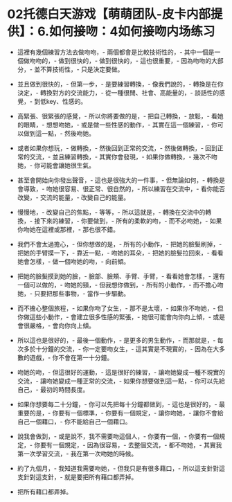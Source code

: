 # 02托德白天游戏【萌萌团队-皮卡内部提供】：6.如何接吻：4如何接吻内场练习

- 這裡有幾個練習方法去做吻吻，- 兩個都會是比較技術性的，- 其中一個是一個做吻吻的，- 做到很快的，- 做到很快的，- 這也很重要，- 因為吻吻的大部分，- 並不算技術性，- 只是決定要做。

- 並且做到很快的，- 但第一步，- 是要練習轉換，- 像我們說的，- 轉換是在你決定，- 轉換對方的交流能力，- 從一種很閒、社會、高能量的，- 談話性的感覺，- 到低key、性感的。

- 高緊張、很緊張的感覺，- 所以你將要做的是，- 把自己轉換，- 放鬆，- 看她的眼睛，- 想想吻她，- 或是做一些性感的動作，- 其實在這一個練習，- 你可以做到這一點，- 然後吻她。

- 或者如果你想玩，- 做轉換，- 然後回到正常的交流，- 然後做轉換，- 回到正常的交流，- 並且練習轉換，- 其實你會發現，- 如果你做轉換，- 幾次不吻她，- 你可能會讓她很生氣。

- 甚至會開始向你發出聲音，- 這也是很強大的一件事，- 但無論如何，- 轉換是會導致，- 吻她很容易、很正常、很自然的，- 所以練習在交流中，- 看你能否改變，- 交流的能量，- 改變自己的能量。

- 慢慢地，- 改變自己的焦點，- 等等，- 所以這就是，- 轉換在交流中的轉換，- 接下來的練習，- 你要做到，- 所有的柔軟的吻，- 而不必吻她，- 如果你吻她在這裡或那裡，- 那也很不錯。

- 我們不會太過擔心，- 但你想做的是，- 所有的小動作，- 把她的臉髮刷掉，- 把她的手臂摸一下，- 靠近一點，- 吻她的耳朵，- 把她的臉髮拉回來，- 看看她會怎樣，- 做一個吻她的吻，- 向前傾。

- 把她的臉髮摸到她的臉，- 臉部、臉頰、手臂、手臂，- 看看她會怎樣，- 還有一個可以做的，- 吻她的頸，- 但我想你做到，- 所有的小動作，- 而不擔心吻她，- 只要把那些事物，- 當作一步驅動。

- 而不擔心整個旅程，- 如果你吻了女生，- 那不是太壞，- 如果你不吻她，- 但你做這些小動作，- 會建立很多性感的緊張，- 她很可能會向你向上傾，- 或是會很嚴格，- 會向你向上傾。

- 所以這也是很好的，- 最後一個動作，- 是更多的男生動作，- 而那就是，- 每次多於十分鐘的交流，- 你一定要吻女生，- 這其實是不現實的，- 因為在大多數的遊戲，- 你不會在第一十分鐘。

- 吻她的吻，- 但這很好的運動，- 這是很好的練習，- 讓吻她變成一種不現實的交流，- 讓吻她變成一種正常的交流，- 如果你想要做到這一點，- 你可以先給自己，- 最初的時間長度。

- 如果你想要每二十分鐘，- 你可以先把每十分鐘都做到，- 這也是很好的，- 最重要的是，- 你要有一個標準，- 你要有一個規定，- 讓你吻她，- 讓你不會給自己一個藉口，- 你不能給自己一個藉口。

- 說我會做到，- 或是說不，我不需要吻這個人，- 你要有一個，- 你要有一個規定，- 你要有一個規定，- 因為很容易，- 去整個交流，- 都不吻她，- 其實我第一次學習交流，- 我在第一次吻她的時候。

- 約了九個月，- 我知道我需要吻她，- 但我只是有很多藉口，- 所以這支針對這支針對這支針，- 就是要把所有藉口都弄掉。

- 把所有藉口都弄掉。